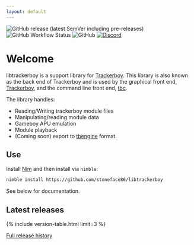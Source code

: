 ```yaml
---
layout: default
---
```


![GitHub release (latest SemVer including pre-releases)](https://img.shields.io/github/v/release/stoneface86/libtrackerboy?include_prereleases)
![GitHub Workflow Status](https://img.shields.io/github/workflow/status/stoneface86/libtrackerboy/build)
![GitHub](https://img.shields.io/github/license/stoneface86/libtrackerboy)
[![Discord](https://img.shields.io/discord/770034905231917066?svg=true)](https://discord.gg/m6wcAK3)

# Welcome

libtrackerboy is a support library for [Trackerboy][trackerboy-repo-link].
This library is also known as the back end of Trackerboy and is used by the
graphical front end, [Trackerboy][trackerboy-repo-link], and the command line
front end, [tbc][tbc-repo-link].

The library handles:
 * Reading/Writing trackerboy module files
 * Manipulating/reading module data
 * Gameboy APU emulation
 * Module playback
 * (Coming soon) export to [tbengine](https://github.com/stoneface86/tbengine) format.

## Use

Install [Nim](https://nim-lang.org/install.html) and then install via `nimble`:
```sh
nimble install https://github.com/stoneface86/libtrackerboy
```

See below for documentation.

## Latest releases

{% include version-table.html limit=3 %}

[Full release history](/releases/)

[trackerboy-repo-link]: https://github.com/stoneface86/trackerboy
[tbc-repo-link]: https://github.com/stoneface86/tbc
